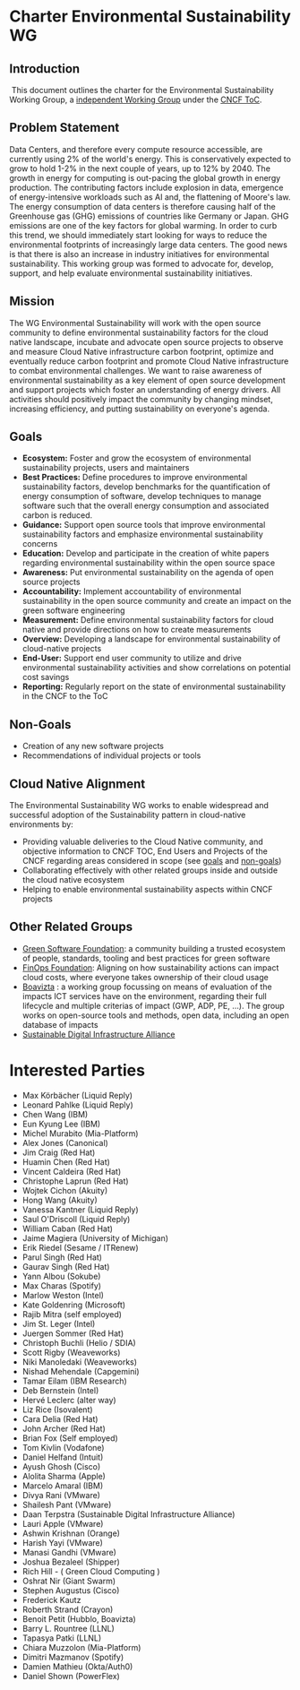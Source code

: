 # Charter Environmental Sustainability WG
## Introduction
​​
This document outlines the charter for the Environmental Sustainability Working Group, a [independent Working Group](https://github.com/cncf/toc/blob/main/tags/cncf-tags.md) under the [CNCF ToC](https://github.com/cncf/toc).

## Problem Statement

Data Centers, and therefore every compute resource accessible, are currently using 2% of the world's energy. This is conservatively expected to grow to hold 1-2% in the next couple of years, up to 12% by 2040. The growth in energy for computing is out-pacing the global growth in energy production. The contributing factors include explosion in data, emergence of energy-intensive workloads such as AI and, the flattening of Moore's law. The energy consumption of data centers is therefore causing half of the Greenhouse gas (GHG) emissions of countries like Germany or Japan. GHG emissions are one of the key factors for global warming. In order to curb this trend, we should immediately start looking for ways to reduce the environmental footprints of increasingly large data centers. The good news is that there is also an increase in industry initiatives for environmental sustainability. This working group was formed to advocate for, develop, support, and help evaluate environmental sustainability initiatives.

## Mission

The WG Environmental Sustainability will work with the open source community to define environmental sustainability factors for the cloud native landscape, incubate and advocate open source projects to observe and measure Cloud Native infrastructure carbon footprint, optimize and eventually reduce carbon footprint and promote Cloud Native infrastructure to combat environmental challenges. We want to raise awareness of environmental sustainability as a key element of open source development and support projects which foster an understanding of energy drivers. All activities should positively impact the community by changing mindset, increasing efficiency, and putting sustainability on everyone's agenda.

## Goals

- **Ecosystem:** Foster and grow the ecosystem of environmental sustainability projects, users and maintainers
- **Best Practices:** Define procedures to improve environmental sustainability factors, develop benchmarks for the quantification of energy consumption of software, develop techniques to manage software such that the overall energy consumption and associated carbon is reduced.
- **Guidance:** Support open source tools that improve environmental sustainability factors and emphasize environmental sustainability concerns
- **Education:** Develop and participate in the creation of white papers regarding environmental sustainability within the open source space
- **Awareness:** Put environmental sustainability on the agenda of open source projects
- **Accountability:** Implement accountability of environmental sustainability in the open source community and create an impact on the green software engineering
- **Measurement:** Define environmental sustainability factors for cloud native and provide directions on how to create measurements
- **Overview:** Developing a landscape for environmental sustainability of cloud-native projects
- **End-User:** Support end user community to utilize and drive environmental sustainability activities and show correlations on potential cost savings
- **Reporting:** Regularly report  on the state of environmental sustainability in the CNCF to the ToC


## Non-Goals

- Creation of any new software projects
- Recommendations of individual projects or tools


## Cloud Native Alignment
The Environmental Sustainability WG works to enable widespread and successful adoption of the Sustainability pattern in cloud-native environments by:

- Providing valuable deliveries to the Cloud Native community, and objective information to CNCF TOC, End Users and Projects of the CNCF regarding areas considered in scope (see [goals](#goals) and [non-goals](#non-goals))
- Collaborating effectively with other related groups inside and outside the cloud native ecosystem
- Helping to enable environmental sustainability aspects within CNCF projects

## Other Related Groups
- [Green Software Foundation](https://greensoftware.foundation/): a community building a trusted ecosystem of people, standards, tooling and best practices for green software
- [FinOps Foundation](https://www.finops.org/introduction/what-is-finops/): Aligning on how sustainability actions can impact cloud costs, where everyone takes ownership of their cloud usage 
- [Boavizta](https://boavizta.org/en) : a working group focussing on means of evaluation of the impacts ICT services have on the environment, regarding their full lifecycle and multiple criterias of impact (GWP, ADP, PE, …). The group works on open-source tools and methods, open data, including an open database of impacts
- [Sustainable Digital Infrastructure Alliance](https://sdialliance.org/)

# Interested Parties

- Max Körbächer (Liquid Reply)
- Leonard Pahlke (Liquid Reply)
- Chen Wang (IBM)
- Eun Kyung Lee (IBM)
- Michel Murabito (Mia-Platform)
- Alex Jones (Canonical)
- Jim Craig (Red Hat)
- Huamin Chen (Red Hat)
- Vincent Caldeira (Red Hat)
- Christophe Laprun (Red Hat)
- Wojtek Cichon	 (Akuity)
- Hong Wang (Akuity)
- Vanessa Kantner (Liquid Reply)
- Saul O'Driscoll	 (Liquid Reply)
- William Caban	 (Red Hat)
- Jaime Magiera (University of Michigan)
- Erik Riedel (Sesame / ITRenew)
- Parul Singh (Red Hat)
- Gaurav Singh (Red Hat)
- Yann Albou (Sokube)
- Max Charas (Spotify)
- Marlow Weston (Intel)
- Kate Goldenring (Microsoft)
- Rajib Mitra (self employed)
- Jim St. Leger (Intel)
- Juergen Sommer (Red Hat)
- Christoph Buchli (Helio / SDIA)
- Scott Rigby (Weaveworks)
- Niki Manoledaki (Weaveworks)
- Nishad Mehendale (Capgemini)
- Tamar Eilam (IBM Research)
- Deb Bernstein (Intel)
- Hervé Leclerc (alter way)
- Liz Rice (Isovalent)
- Cara Delia (Red Hat)
- John Archer (Red Hat)
- Brian Fox (Self employed)
- Tom Kivlin (Vodafone)
- Daniel Helfand (Intuit)
- Ayush Ghosh (Cisco)
- Alolita Sharma (Apple)
- Marcelo Amaral (IBM)
- Divya Rani (VMware)
- Shailesh Pant (VMware)
- Daan Terpstra (Sustainable Digital Infrastructure Alliance)
- Lauri Apple (VMware)
- Ashwin Krishnan (Orange)
- Harish Yayi (VMware)
- Manasi Gandhi (VMware)
- Joshua Bezaleel (Shipper)
- Rich Hill - ( Green Cloud Computing ) 
- Oshrat Nir (Giant Swarm)
- Stephen Augustus (Cisco)
- Frederick Kautz
- Roberth Strand (Crayon)
- Benoit Petit (Hubblo, Boavizta)
- Barry L. Rountree (LLNL)
- Tapasya Patki (LLNL)
- Chiara Muzzolon (Mia-Platform)
- Dimitri Mazmanov (Spotify)
- Damien Mathieu (Okta/Auth0)
- Daniel Shown (PowerFlex)
